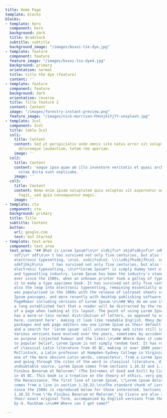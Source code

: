 ```yaml
---
title: Home Page
template: blocks
blocks:
- template: hero
  component: hero
  background: dark
  title: Bradstock
  subtitle: subtitle
  background_image: "/images/bsxxi-tie-dye.jpg"
- template: feature
  component: feature
  feature_image: "/images/bsxxi-tie-dye4.jpg"
  background: primary
  orientation: normal
  title: title the dye (feature)
  content: ''
- template: feature
  component: feature
  background: dark
  orientation: reverse
  title: Title feature 2
  content: Content
  image: "/images/forestry-instant-preview.png"
  feature_image: "/images/nick-morrison-FHnnjk1Yj7Y-unsplash.jpg"
- template: 3col
  component: 3col
  title: table 3col
  col1:
    title: Content
    content: Sed ut perspiciatis unde omnis iste natus error sit voluptatem accusantium
      doloremque laudantium, totam rem aperiam.
    image: ''
  col2:
    title: Content
    content: 'eaque ipsa quae ab illo inventore veritatis et quasi architecto beatae
      vitae dicta sunt explicabo. '
    image: ''
  col3:
    title: Content
    content: Nemo enim ipsam voluptatem quia voluptas sit aspernatur aut odit aut
      fugit, sed quia consequuntur magni.
    image: ''
- template: cta
  component: cta
  background: primary
  title: Title
  subtitle: Content
  button:
    url: google.com
    text: Get Started
- template: text-area
  component: text_area
  text_area: "## What is Lorem Ipsum?\n\n* sldkjf\n* skjdfsdkjnf\n* sdkjfnsdkfjn\n*
    sdfj\n* sdf\n\n> t has survived not only five centuries, but also the leap into
    electronic typesetting, \n\n1. sodijfsd\n2. \\\\sdkjfhsdkjfh\n3. sdkfjhsdkjfh\n4.
    sdkfjhkjh\n\n    t has survived not only five centuries, but also the leap into
    electronic typesetting, \n\n**Lorem Ipsum** is simply dummy text of the printing
    and typesetting industry. Lorem Ipsum has been the industry's standard dummy text
    ever since the 1500s, when an unknown printer took a galley of type and scrambled
    it to make a type specimen book. It has survived not only five centuries, but
    also the leap into electronic typesetting, remaining essentially unchanged. It
    was popularised in the 1960s with the release of Letraset sheets containing Lorem
    Ipsum passages, and more recently with desktop publishing software like Aldus
    PageMaker including versions of Lorem Ipsum.\n\n## Why do we use it?\n\nIt is
    a long established fact that a reader will be distracted by the readable content
    of a page when looking at its layout. The point of using Lorem Ipsum is that it
    has a more-or-less normal distribution of letters, as opposed to using 'Content
    here, content here', making it look like readable English. Many desktop publishing
    packages and web page editors now use Lorem Ipsum as their default model text,
    and a search for 'lorem ipsum' will uncover many web sites still in their infancy.
    Various versions have evolved over the years, sometimes by accident, sometimes
    on purpose (injected humour and the like).\n\n## Where does it come from?\n\nContrary
    to popular belief, Lorem Ipsum is not simply random text. It has roots in a piece
    of classical Latin literature from 45 BC, making it over 2000 years old. Richard
    McClintock, a Latin professor at Hampden-Sydney College in Virginia, looked up
    one of the more obscure Latin words, consectetur, from a Lorem Ipsum passage,
    and going through the cites of the word in classical literature, discovered the
    undoubtable source. Lorem Ipsum comes from sections 1.10.32 and 1.10.33 of \"de
    Finibus Bonorum et Malorum\" (The Extremes of Good and Evil) by Cicero, written
    in 45 BC. This book is a treatise on the theory of ethics, very popular during
    the Renaissance. The first line of Lorem Ipsum, \"Lorem ipsum dolor sit amet..\",
    comes from a line in section 1.10.32.\n\nThe standard chunk of Lorem Ipsum used
    since the 1500s is reproduced below for those interested. Sections 1.10.32 and
    1.10.33 from \"de Finibus Bonorum et Malorum\" by Cicero are also reproduced in
    their exact original form, accompanied by English versions from the 1914 translation
    by H. Rackham.\n\n## Where can I get some?"

---
```


